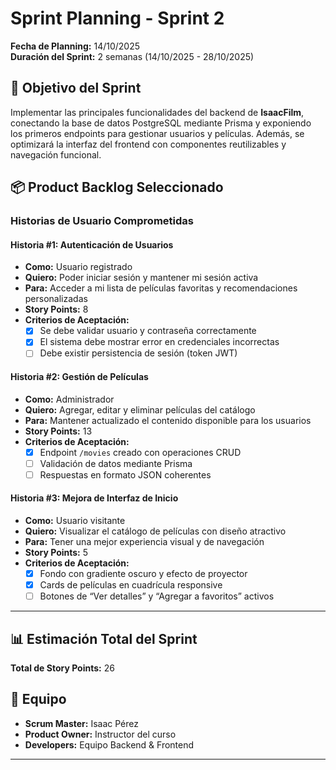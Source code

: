 # Sprint Planning - Sprint 2  

**Fecha de Planning:** 14/10/2025  
**Duración del Sprint:** 2 semanas (14/10/2025 - 28/10/2025)  

## 🎯 Objetivo del Sprint  
Implementar las principales funcionalidades del backend de **IsaacFilm**, conectando la base de datos PostgreSQL mediante Prisma y exponiendo los primeros endpoints para gestionar usuarios y películas. Además, se optimizará la interfaz del frontend con componentes reutilizables y navegación funcional.

## 📦 Product Backlog Seleccionado  

### Historias de Usuario Comprometidas  

#### Historia #1: Autenticación de Usuarios
- **Como:** Usuario registrado  
- **Quiero:** Poder iniciar sesión y mantener mi sesión activa  
- **Para:** Acceder a mi lista de películas favoritas y recomendaciones personalizadas  
- **Story Points:** 8  
- **Criterios de Aceptación:**
  - [x] Se debe validar usuario y contraseña correctamente  
  - [x] El sistema debe mostrar error en credenciales incorrectas  
  - [ ] Debe existir persistencia de sesión (token JWT)  

#### Historia #2: Gestión de Películas
- **Como:** Administrador  
- **Quiero:** Agregar, editar y eliminar películas del catálogo  
- **Para:** Mantener actualizado el contenido disponible para los usuarios  
- **Story Points:** 13  
- **Criterios de Aceptación:**
  - [x] Endpoint `/movies` creado con operaciones CRUD  
  - [ ] Validación de datos mediante Prisma  
  - [ ] Respuestas en formato JSON coherentes  

#### Historia #3: Mejora de Interfaz de Inicio
- **Como:** Usuario visitante  
- **Quiero:** Visualizar el catálogo de películas con diseño atractivo  
- **Para:** Tener una mejor experiencia visual y de navegación  
- **Story Points:** 5  
- **Criterios de Aceptación:**
  - [x] Fondo con gradiente oscuro y efecto de proyector  
  - [x] Cards de películas en cuadrícula responsive  
  - [ ] Botones de “Ver detalles” y “Agregar a favoritos” activos  

---

## 📊 Estimación Total del Sprint  
**Total de Story Points:** 26  

## 🧩 Equipo  
- **Scrum Master:** Isaac Pérez  
- **Product Owner:** Instructor del curso  
- **Developers:** Equipo Backend & Frontend  

---